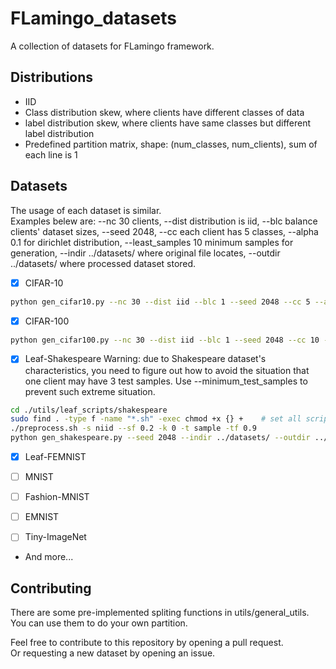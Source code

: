 # FLamingo_datasets

A collection of datasets for FLamingo framework.

## Distributions
- IID
- Class distribution skew, where clients have different classes of data
- label distribution skew, where clients have same classes but different label distribution
- Predefined partition matrix, shape: (num_classes, num_clients), sum of each line is 1

## Datasets
The usage of each dataset is similar.  
Examples belew are: --nc 30 clients, --dist distribution is iid, --blc balance clients' dataset sizes, --seed 2048, --cc each client has 5 classes, --alpha 0.1 for dirichlet distribution, --least_samples 10 minimum samples for generation, --indir ../datasets/ where original file locates, --outdir ../datasets/ where processed dataset stored.

- [x] CIFAR-10    
```bash
python gen_cifar10.py --nc 30 --dist iid --blc 1 --seed 2048 --cc 5 --alpha 0.1 --least_samples 10 --indir ../datasets/ --outdir ../datasets/
```
- [x] CIFAR-100
```bash
python gen_cifar100.py --nc 30 --dist iid --blc 1 --seed 2048 --cc 10 --alpha 0.1 --least_samples 10 --indir ../datasets/ --outdir ../datasets/
```
- [x] Leaf-Shakespeare
Warning: due to Shakespeare dataset's characteristics, you need to figure out how to avoid the situation that one client may have 3 test samples. Use --minimum_test_samples to prevent such extreme situation.
```bash
cd ./utils/leaf_scripts/shakespeare
sudo find . -type f -name "*.sh" -exec chmod +x {} +    # set all scripts runnable
./preprocess.sh -s niid --sf 0.2 -k 0 -t sample -tf 0.9
python gen_shakespeare.py --seed 2048 --indir ../datasets/ --outdir ../datasets/ --minimum_test_samples 50
```
- [x] Leaf-FEMNIST

- [ ] MNIST
- [ ] Fashion-MNIST
- [ ] EMNIST
- [ ] Tiny-ImageNet
- And more...


## Contributing
There are some pre-implemented spliting functions in utils/general_utils. 
You can use them to do your own partition.

Feel free to contribute to this repository by opening a pull request.    
Or requesting a new dataset by opening an issue.
